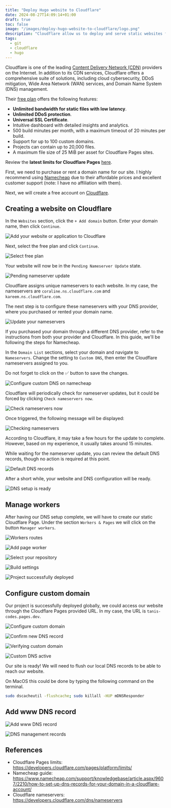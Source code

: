 ```yaml
---
title: "Deploy Hugo website to Cloudflare"
date: 2024-08-27T14:09:14+01:00
draft: true
toc: false
image: "/images/deploy-hugo-website-to-cloudflare/logo.png"
description: "Cloudflare allow us to deploy and serve static websites for free using a GitHub repository. Each commit will trigger an automatic build process on Cloudflare."
tags:
  - git
  - cloudflare
  - hugo
---
```


Cloudflare is one of the leading [Content Delivery Network (CDN)](https://en.wikipedia.org/wiki/Content_delivery_network) providers on the Internet. In addition to its CDN services, Cloudflare offers a comprehensive suite of solutions, including cloud cybersecurity, DDoS mitigation, Wide Area Network (WAN) services, and Domain Name System (DNS) management.

Their [free plan](https://www.cloudflare.com/plans/) offers the following features:
* **Unlimited bandwidth for static files with low latency**.
* **Unlimited DDoS protection**.
* **Universal SSL Certificate**. 
* Intuitive dashboard with detailed insights and analytics.
* 500 build minutes per month, with a maximum timeout of 20 minutes per build.
* Support for up to 100 custom domains.
* Projects can contain up to 20,000 files.
* A maximum file size of 25 MiB per asset for Cloudflare Pages sites.

Review the **latest limits for Cloudflare Pages** [here](https://developers.cloudflare.com/pages/platform/limits/).

First, we need to purchase or rent a domain name for our site. I highly recommend using [Namecheap](https://www.namecheap.com/) due to their affordable prices and excellent customer support (note: I have no affiliation with them).

Next, we will create a free account on [Cloudflare](https://cloudflare.com/).

## Creating a website on Cloudflare

In the `Websites` section, click the `+ Add domain` button. Enter your domain name, then click `Continue`.

![Add your website or application to Cloudflare](/images/deploy-hugo-website-to-cloudflare/add-site.png)

Next, select the free plan and click `Continue`.

![Select free plan](/images/deploy-hugo-website-to-cloudflare/select-free-plan.png)

Your website will now be in the `Pending Nameserver Update` state.

![Pending nameserver update](/images/deploy-hugo-website-to-cloudflare/pending-nameserver-update.png)

Cloudflare assigns unique nameservers to each website. In my case, the nameservers are `coraline.ns.cloudflare.com` and `kareem.ns.cloudflare.com`.

The next step is to configure these nameservers with your DNS provider, where you purchased or rented your domain name.

![Update your nameservers](/images/deploy-hugo-website-to-cloudflare/update-your-nameservers.png)

If you purchased your domain through a different DNS provider, refer to the instructions from both your provider and Cloudflare. In this guide, we'll be following the steps for Namecheap.

In the `Domain List` sections, select your domain and navigate to `Nameservers`. Change the setting to `Custom DNS`, then enter the Cloudflare nameservers assigned to you. 

Do not forget to click on the ✅ button to save the changes.

![Configure custom DNS on namecheap](/images/deploy-hugo-website-to-cloudflare/namecheap-custom-dns.png)

Cloudflare will periodically check for nameserver updates, but it could be forced by clicking `Check nameservers now`.

![Check nameservers now](/images/deploy-hugo-website-to-cloudflare/check-nameservers-now.png)

Once triggered, the following message will be displayed:

![Checking nameservers](/images/deploy-hugo-website-to-cloudflare/checking-nameservers.png)

According to Cloudflare, it may take a few hours for the update to complete. However, based on my experience, it usually takes around 15 minutes.

While waiting for the nameserver update, you can review the default DNS records, though no action is required at this point.

![Default DNS records](/images/deploy-hugo-website-to-cloudflare/default-dns-records.png)

After a short while, your website and DNS configuration will be ready.

![DNS setup is ready](/images/deploy-hugo-website-to-cloudflare/dns-ready.png)

## Manage workers

After having our DNS setup complete, we will have to create our static Cloudflare Page. Under the section `Workers & Pages` we will click on the button `Manager workers`.

![Workers routes](/images/deploy-hugo-website-to-cloudflare/workers-routes.png)

![Add page worker](/images/deploy-hugo-website-to-cloudflare/add-page-worker.png)

![Select your repository](/images/deploy-hugo-website-to-cloudflare/select-your-repository.png)

![Build settings](/images/deploy-hugo-website-to-cloudflare/build-settings.png)

![Project successfully deployed](/images/deploy-hugo-website-to-cloudflare/project-deployed.png)

## Configure custom domain

Our project is successfully deployed globally, we could access our website through the Cloudflare Pages provided URL. In my case, the URL is `tanis-codes.pages.dev`.

![Configure custom domain](/images/deploy-hugo-website-to-cloudflare/configure-custom-domain.png)

![Confirm new DNS record](/images/deploy-hugo-website-to-cloudflare/confirm-new-dns-record.png)

![Verifying custom domain](/images/deploy-hugo-website-to-cloudflare/verifying-custom-domain.png)

![Custom DNS active](/images/deploy-hugo-website-to-cloudflare/custom-dns-active.png)

Our site is ready! We will need to flush our local DNS records to be able to reach our website.

On MacOS this could be done by typing the following command on the terminal.

```bash
sudo dscacheutil -flushcache; sudo killall -HUP mDNSResponder
```

## Add www DNS record

![Add www DNS record](/images/deploy-hugo-website-to-cloudflare/add-www-record.png)

![DNS management records](/images/deploy-hugo-website-to-cloudflare/dns-management-records.png)


## References

* Cloudflare Pages limits: https://developers.cloudflare.com/pages/platform/limits/
* Namecheap guide: https://www.namecheap.com/support/knowledgebase/article.aspx/9607/2210/how-to-set-up-dns-records-for-your-domain-in-a-cloudflare-account/
* Cloudflare nameservers: https://developers.cloudflare.com/dns/nameservers